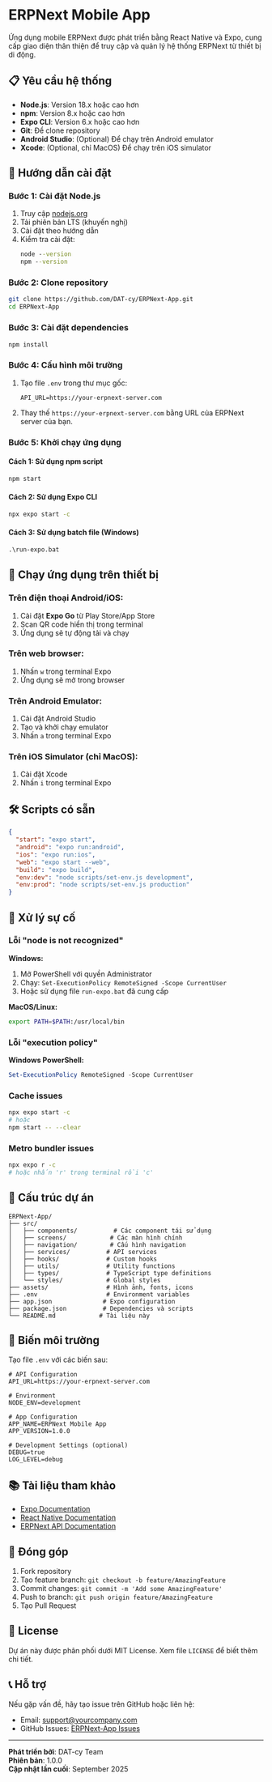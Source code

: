 # ERPNext Mobile App

Ứng dụng mobile ERPNext được phát triển bằng React Native và Expo, cung cấp giao diện thân thiện để truy cập và quản lý hệ thống ERPNext từ thiết bị di động.

## 📋 Yêu cầu hệ thống

- **Node.js**: Version 18.x hoặc cao hơn
- **npm**: Version 8.x hoặc cao hơn
- **Expo CLI**: Version 6.x hoặc cao hơn
- **Git**: Để clone repository
- **Android Studio**: (Optional) Để chạy trên Android emulator
- **Xcode**: (Optional, chỉ MacOS) Để chạy trên iOS simulator

## 🚀 Hướng dẫn cài đặt

### Bước 1: Cài đặt Node.js

1. Truy cập [nodejs.org](https://nodejs.org/)
2. Tải phiên bản LTS (khuyến nghị)
3. Cài đặt theo hướng dẫn
4. Kiểm tra cài đặt:
   ```cmd
   node --version
   npm --version
   ```

### Bước 2: Clone repository

```bash
git clone https://github.com/DAT-cy/ERPNext-App.git
cd ERPNext-App
```

### Bước 3: Cài đặt dependencies

```bash
npm install
```

### Bước 4: Cấu hình môi trường

1. Tạo file `.env` trong thư mục gốc:
   ```env
   API_URL=https://your-erpnext-server.com
   ```

2. Thay thế `https://your-erpnext-server.com` bằng URL của ERPNext server của bạn.

### Bước 5: Khởi chạy ứng dụng

#### Cách 1: Sử dụng npm script
```bash
npm start
```

#### Cách 2: Sử dụng Expo CLI
```bash
npx expo start -c
```

#### Cách 3: Sử dụng batch file (Windows)
```cmd
.\run-expo.bat
```

## 📱 Chạy ứng dụng trên thiết bị

### Trên điện thoại Android/iOS:
1. Cài đặt **Expo Go** từ Play Store/App Store
2. Scan QR code hiển thị trong terminal
3. Ứng dụng sẽ tự động tải và chạy

### Trên web browser:
1. Nhấn `w` trong terminal Expo
2. Ứng dụng sẽ mở trong browser

### Trên Android Emulator:
1. Cài đặt Android Studio
2. Tạo và khởi chạy emulator
3. Nhấn `a` trong terminal Expo

### Trên iOS Simulator (chỉ MacOS):
1. Cài đặt Xcode
2. Nhấn `i` trong terminal Expo

## 🛠️ Scripts có sẵn

```json
{
  "start": "expo start",
  "android": "expo run:android",
  "ios": "expo run:ios", 
  "web": "expo start --web",
  "build": "expo build",
  "env:dev": "node scripts/set-env.js development",
  "env:prod": "node scripts/set-env.js production"
}
```

## 🔧 Xử lý sự cố

### Lỗi "node is not recognized"
**Windows:**
1. Mở PowerShell với quyền Administrator
2. Chạy: `Set-ExecutionPolicy RemoteSigned -Scope CurrentUser`
3. Hoặc sử dụng file `run-expo.bat` đã cung cấp

**MacOS/Linux:**
```bash
export PATH=$PATH:/usr/local/bin
```

### Lỗi "execution policy"
**Windows PowerShell:**
```powershell
Set-ExecutionPolicy RemoteSigned -Scope CurrentUser
```

### Cache issues
```bash
npx expo start -c
# hoặc
npm start -- --clear
```

### Metro bundler issues
```bash
npx expo r -c
# hoặc nhấn 'r' trong terminal rồi 'c'
```

## 📁 Cấu trúc dự án

```
ERPNext-App/
├── src/
│   ├── components/          # Các component tái sử dụng
│   ├── screens/            # Các màn hình chính
│   ├── navigation/         # Cấu hình navigation
│   ├── services/          # API services
│   ├── hooks/             # Custom hooks
│   ├── utils/             # Utility functions
│   ├── types/             # TypeScript type definitions
│   └── styles/            # Global styles
├── assets/                # Hình ảnh, fonts, icons
├── .env                   # Environment variables
├── app.json              # Expo configuration
├── package.json          # Dependencies và scripts
└── README.md            # Tài liệu này
```

## 🔑 Biến môi trường

Tạo file `.env` với các biến sau:

```env
# API Configuration
API_URL=https://your-erpnext-server.com

# Environment
NODE_ENV=development

# App Configuration  
APP_NAME=ERPNext Mobile App
APP_VERSION=1.0.0

# Development Settings (optional)
DEBUG=true
LOG_LEVEL=debug
```

## 📚 Tài liệu tham khảo

- [Expo Documentation](https://docs.expo.dev/)
- [React Native Documentation](https://reactnative.dev/docs/getting-started)
- [ERPNext API Documentation](https://frappeframework.com/docs/user/en/api)

## 🤝 Đóng góp

1. Fork repository
2. Tạo feature branch: `git checkout -b feature/AmazingFeature`
3. Commit changes: `git commit -m 'Add some AmazingFeature'`
4. Push to branch: `git push origin feature/AmazingFeature`
5. Tạo Pull Request

## 📄 License

Dự án này được phân phối dưới MIT License. Xem file `LICENSE` để biết thêm chi tiết.

## 📞 Hỗ trợ

Nếu gặp vấn đề, hãy tạo issue trên GitHub hoặc liên hệ:
- Email: support@yourcompany.com
- GitHub Issues: [ERPNext-App Issues](https://github.com/DAT-cy/ERPNext-App/issues)

---

**Phát triển bởi**: DAT-cy Team  
**Phiên bản**: 1.0.0  
**Cập nhật lần cuối**: September 2025
